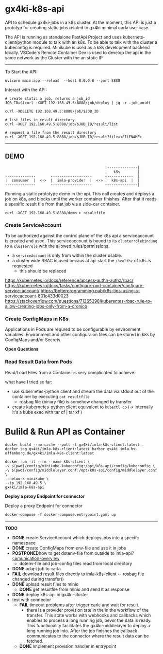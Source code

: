# gx4ki-k8s-api


API to schedule gx4ki-jobs in a k8s cluster.
At the moment, this API is just a prototyp for creating static jobs related to gx4ki minimal carla use-case.

The API is running as standalone FastApi Project and uses kubernets-client/python module to talk with an k8s.
To be able to talk with the cluster a kubeconfig is required.
Minikube is used as a k8s development backend locally.
VSCode's Remote Container Dev is used to develop the api in the same network as the Cluster with the an static IP

---
To Start the API:

```shell
uvicorn main:app --reload  --host 0.0.0.0 --port 8888
```


Interact with the API:

```shell
# create static a job, returns a job_id
JOB_ID=$(curl -XGET 192.168.49.5:8888/job/deploy | jq -r .job_uuid)

curl -XDELETE 192.168.49.5:8888/job/$JOB_ID

# list files in result directory
curl -XGET 192.168.49.5:8888/job/$JOB_ID/result/list

# request a file from the result directory
curl -XGET 192.168.49.5:8888/job/$JOB_ID/result?file=<FILENAME>
```


---
## DEMO

```
                                              |--------------|
                                              |   k8s        |
--------------       -------------------      -------------  |
|  consumer  |  <->  |  imla-provider  |  <-> |  k8s-api  |  |
--------------       -------------------      ---------------|
```

Running a static prototype demo in the api.
This call creates and deploys a job on k8s, and blocks until the worker container finishes.
After that it reads a spesific result file from that job via a side-car container.

```shell
curl -XGET 192.168.49.5:8888/demo > resultfile
```

### Create ServiceAccount

To be authorized against the control plane of the k8s api a serviceaccount is created and used.
This serviceaccount is bound to its `clusterrolebindung` to a `clusterrole` with the allowed rules/permissions.

- a `serviceAccount` is only from within the cluster usable.
- a cluster wide RBAC is used becaus at api start the `/healthz` of k8s is requested
  - this should be replaced

https://kubernetes.io/docs/reference/access-authn-authz/rbac/
https://kubernetes.io/docs/tasks/configure-pod-container/configure-service-account/
https://betterprogramming.pub/k8s-tips-using-a-serviceaccount-801c433d0023
https://stackoverflow.com/questions/71265398/kuberentes-rbac-rule-to-allow-creating-jobs-only-from-a-cronjob

### Create ConfigMaps in K8s

Applications in Pods are requred to be configurable by environment variables.
Environment and other configuraion files can be stored in k8s by ConfigMaps and/or Secrets.

**Open Questions**


### Read Result Data from Pods

Read/Load Files from a Container is very complicated to achieve.

what have I tried so far:
- use kubernetes-python client and stream the data via stdout out of the container by executing `cat resultfile`
  - rosbag file (binary file) is somehow changed by transfer
- create kubernetes-python client equivalent to `kubectl cp` (-> internally it's a kube exec with tar cf | tar xf )



# Bulild & Run API as Container

```shell
docker build --no-cache --pull -t gx4ki/imla-k8s-client:latest .
docker tag gx4ki/imla-k8s-client:latest harbor.gx4ki.imla.hs-offenburg.de/gx4ki/imla-k8s-client:latest
```


```shell
docker run -it --rm --name k8s-client \
-v $(pwd)/config/minikube.kubeconfig:/opt/k8s-api/config/kubeconfig \
-v $(pwd)/config/middlelayer.conf:/opt/k8s-api/config/middlelayer.conf \
--network minikube \
--ip 192.168.49.5 \
gx4ki/imla-k8s-api
```

**Deploy a proxy Endpoint for connector**

Deploy a proxy Endpoint for connector

```shell
docker-compose -f docker-compose.entrypoint.yaml up
```


---
**TODO**

- **DONE** create ServiceAccount which deploys jobs into a specifc namespace
- **DONE** create ConfigMaps from env-file and use it in jobs
- **POSTPONED**how to get dotenv-file from outside to imla-api? [comunication-overview](./docs/edc-dotenv-transfer.excalidraw)
  - dotenv-file and job-config files read from local directory
- **DONE** adapt job to carla
- **FAIL** download result files directly to imla-k8s-client -- rosbag file changed during transfer()
- **DONE** upload result files to minio
  - **DONE** get resultfile from minio and send it as response
- **DONE** deploy k8s-api in gx4ki-cluster
- test with connector
  - **FAIL** timeout problems after trigger carle and wait for result.
    - there is a provider provision tate in the in the workflow of the transfer.
      This state works with webhooks and callbacks which enables to process a long running job, bevor the data is ready.
      This functionality facilitates the gx4ki-middlelayer to deploy a long running job into.
      After the job finishes the callback communicates to the connector where the result data can be fetched.
  - **DONE** Implement provision handler in entrypoint
